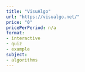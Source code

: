 ```yaml
---
title: "VisuAlgo"
url: "https://visualgo.net/"
price: "0"
pricePerPeriod: n/a
format: 
- interactive
- quiz
- example
subject: 
- algorithms
---
```

